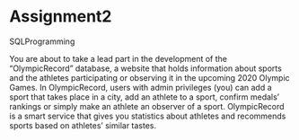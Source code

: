 # Assignment2
SQLProgramming

You are about to take a lead part in the development of the “OlympicRecord” database, a website that holds information about sports and the athletes participating or observing it in the upcoming 2020 Olympic Games.
In OlympicRecord, users with admin privileges (you) can add a sport that takes place in a city, add an athlete to a sport, confirm medals’ rankings or simply make an athlete an observer of a sport.
OlympicRecord is a smart service that gives you statistics about athletes and recommends sports based on athletes’ similar tastes.
